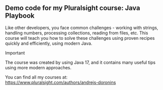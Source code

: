 ## Demo code for my Pluralsight course: Java Playbook

Like other developers, you face common challenges - working with strings, handling numbers, processing collections, reading from files, etc. 
This course will teach you how to solve these challenges using proven recipes quickly and efficiently, using modern Java.

> [!IMPORTANT]
> The course was created by using Java 17, and it contains many useful tips using more modern approaches.


You can find all my courses at: https://www.pluralsight.com/authors/andrejs-doronins
